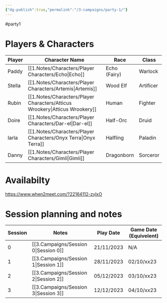 ```yaml
---
{"dg-publish":true,"permalink":"/3-campaigns/party-1/"}
---
```


#party1
# Players & Characters
| Player | Character Name       | Race         | Class     |
| ------ | -------------------- | ------------ | --------- |
| Paddy  | [[1.Notes/Characters/Player Characters/Echo\|Echo]]             | Echo (Fairy) | Warlock   |
| Stella | [[1.Notes/Characters/Player Characters/Artemis\|Artemis]]          | Wood Elf     | Artificer |
| Rubin  | [[1.Notes/Characters/Player Characters/Atticus Wrookery\|Atticus Wrookery]] | Human        | Fighter   |
| Doire  | [[1.Notes/Characters/Player Characters/Dar-el\|Dar-el]]           | Half-Orc     | Druid     |
| Iarla  | [[1.Notes/Characters/Player Characters/Onyx Terra\|Onyx Terra]]       | Halfling     | Paladin   |
| Danny  | [[1.Notes/Characters/Player Characters/Gimli\|Gimli]]            | Dragonborn   | Sorceror  | 

# Availabilty
https://www.when2meet.com/?22164112-zylxO

# Session planning and notes
| Session | Notes         | Play Date  | Game Date (Equivelent) |
| ------- | ------------- | ---------- | ---------------------- |
| 0       | [[3.Campaigns/Session 0\|Session 0]] | 21/11/2023 |N/A|   |
| 1       | [[3.Campaigns/Session 1\|Session 1]] | 28/11/2023 | 02/10/xx23             |
| 2       | [[3.Campaigns/Session 2\|Session 2]] | 05/12/2023 | 03/10/xx23             |   |
|   3      |[[3.Campaigns/Session 3\|Session 3]]| 12/12/2023           |04/10/xx23                        |


